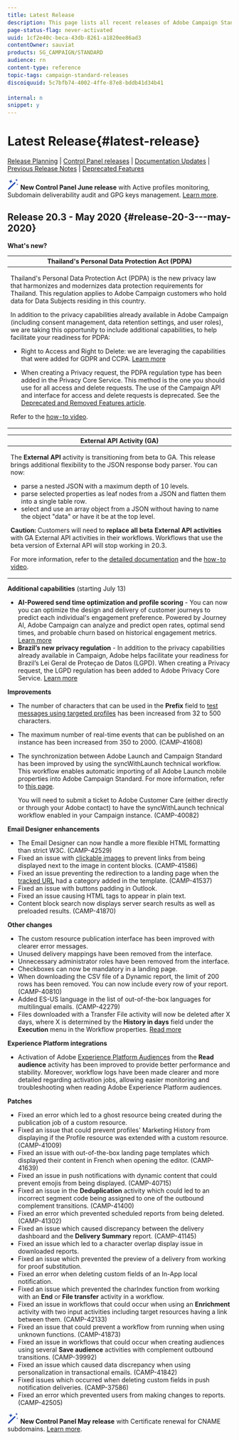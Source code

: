 ```yaml
---
title: Latest Release
description: This page lists all recent releases of Adobe Campaign Standard.
page-status-flag: never-activated
uuid: 1cf2e40c-beca-43db-8261-a1820ee86ad3
contentOwner: sauviat
products: SG_CAMPAIGN/STANDARD
audience: rn
content-type: reference
topic-tags: campaign-standard-releases
discoiquuid: 5c7bfb74-4002-4ffe-87e8-bddb41d34b41

internal: n
snippet: y
---
```


# Latest Release{#latest-release}

[Release Planning](../../rn/using/release-planning.md) &#124; [Control Panel releases](https://docs.adobe.com/content/help/en/control-panel/using/release-notes.html) &#124; [Documentation Updates](../../rn/using/documentation-updates.md) &#124; [Previous Release Notes](../../rn/using/release-notes-2020.md) &#124; [Deprecated Features](../../rn/using/deprecated-features.md)

![](assets/do-not-localize/cp-icon.png) **New Control Panel June release** with Active profiles monitoring, Subdomain deliverability audit and GPG keys management. [Learn more](https://docs.adobe.com/content/help/en/control-panel/using/release-notes.html).

## Release 20.3 - May 2020 {#release-20-3---may-2020}

**What's new?**

<table> 
<thead> 
<tr> 
<th> <strong>Thailand's Personal Data Protection Act (PDPA)</strong><br /> </th> 
</tr> 
</thead> 
<tbody> 
<tr> 
<td> <p>Thailand's Personal Data Protection Act (PDPA) is the new privacy law that harmonizes and modernizes data protection requirements for Thailand. This regulation applies to Adobe Campaign customers who hold data for Data Subjects residing in this country.</p>
<p>In addition to the privacy capabilities already available in Adobe Campaign (including consent management, data retention settings, and user roles), we are taking this opportunity to include additional capabilities, to help facilitate your readiness for PDPA:</p>
<ul>
<li>Right to Access and Right to Delete: we are leveraging the capabilities that were added for GDPR and CCPA. <a href="https://helpx.adobe.com/content/help/en/campaign/kb/acs-privacy.html#righttoaccess">Learn more</a> </li>
<li><p>When creating a Privacy request, the PDPA regulation type has been added in the Privacy Core Service. This method is the one you should use for all access and delete requests. The use of the Campaign API and interface for access and delete requests is deprecated.  See the <a href="../../rn/using/deprecated-features.md">Deprecated and Removed Features article</a>.</p></li>
</ul>
<p>Refer to the <a href="https://docs.adobe.com/content/help/en/campaign-learn/campaign-standard-tutorials/privacy/privacy-overview.html">how-to video</a>.</p>
</td> 
</tr> 
</tbody> 
</table>

<table> 
<thead> 
<tr> 
<th> <strong>External API Activity (GA)</strong><br /> </th> 
</tr> 
</thead> 
<tbody> 
<tr> 
  <td> <p>The <strong>External API</strong> activity is transitioning from beta to GA. This release brings additional flexibility to the JSON response body parser. You can now:</p>
<ul>
<li>parse a nested JSON with a maximum depth of 10 levels. </li>
<li>parse selected properties as leaf nodes from a JSON and flatten them into a single table row.</li>
<li>select and use an array object from a JSON without having to name the object "data" or have it be at the top level.</li>
</ul>
<p><strong>Caution:</strong> Customers will need to <strong>replace all beta External API activities</strong> with GA External API activities in their workflows.  Workflows that use the beta version of External API will stop working in 20.3.</p>
<p>For more information, refer to the <a href="../../automating/using/external-api.md">detailed documentation</a> and the <a href="https://docs.adobe.com/content/help/en/campaign-learn/campaign-standard-tutorials/managing-processes-and-data/data-management-activities/external-api-activity.html">how-to video</a>.</p>
</td> 
</tr> 
</tbody> 
</table>

**Additional capabilities** (starting July 13)
 
* **AI-Powered send time optimization and profile scoring** - You can now you can optimize the design and delivery of customer journeys to predict each individual's engagement preference. Powered by Journey AI, Adobe Campaign can analyze and predict open rates, optimal send times, and probable churn based on historical engagement metrics. [Learn more](../../sending/using/predictive.md)
* **Brazil’s new privacy regulation** - In addition to the privacy capabilities already available in Campaign, Adobe helps facilitate your readiness for Brazil’s Lei Geral de Proteçao de Datos (LGPD). When creating a Privacy request, the LGPD regulation has been added to Adobe Privacy Core Service. [Learn more](https://helpx.adobe.com/campaign/kb/campaign-privacy-overview.html)

**Improvements**

* The number of characters that can be used in the **Prefix** field to [test messages using targeted profiles](../../sending/using/testing-messages-using-target.md) has been increased from 32 to 500 characters. 
* The maximum number of real-time events that can be published on an instance has been increased from 350 to 2000. (CAMP-41608)
* The synchronization between Adobe Launch and Campaign Standard has been improved by using the syncWithLaunch technical workflow. This workflow enables automatic importing of all Adobe Launch mobile properties into Adobe Campaign Standard. For more information, refer to [this page](../../administration/using/technical-workflows.md).
  
  You will need to submit a ticket to Adobe Customer Care (either directly or through your Adobe contact) to have the syncWithLaunch technical workflow enabled in your Campaign instance. (CAMP-40082)

**Email Designer enhancements**

* The Email Designer can now handle a more flexible HTML formatting than strict W3C. (CAMP-42529)
* Fixed an issue with [clickable images](../../designing/using/links.md#inserting-a-link) to prevent links from being displayed next to the image in content blocks. (CAMP-41586)
* Fixed an issue preventing the redirection to a landing page when the [tracked URL](../../designing/using/links.md#about-tracked-urls) had a category added in the template. (CAMP-41537)
* Fixed an issue with buttons padding in Outlook.
* Fixed an issue causing HTML tags to appear in plain text.
* Content block search now displays server search results as well as preloaded results. (CAMP-41870)

**Other changes**

* The custom resource publication interface has been improved with clearer error messages.
* Unused delivery mappings have been removed from the interface.
* Unnecessary administrator roles have been removed from the interface.
* Checkboxes can now be mandatory in a landing page.
* When downloading the CSV file of a Dynamic report, the limit of 200 rows has been removed. You can now include every row of your report. (CAMP-40810)
* Added ES-US language in the list of out-of-the-box languages for multilingual emails. (CAMP-42279)
* Files downloaded with a Transfer File activity will now be deleted after X days, where X is determined by the **History in days** field under the **Execution** menu in the Workflow properties. [Read more](../../automating/using/managing-execution-options.md)

**Experience Platform integrations**

* Activation of Adobe [Experience Platform Audiences](../../automating/using/aep-targeting-audiences.md) from the **Read audience** activity has been improved to provide better performance and stability. Moreover, workflow logs have been made clearer and more detailed regarding activation jobs, allowing easier monitoring and troubleshooting when reading Adobe Experience Platform audiences.

**Patches**

* Fixed an error which led to a ghost resource being created during the publication job of a custom resource.
* Fixed an issue that could prevent profiles' Marketing History from displaying if the Profile resource was extended with a custom resource. (CAMP-41009)
* Fixed an issue with out-of-the-box landing page templates which displayed their content in French when opening the editor. (CAMP-41639)
* Fixed an issue in push notifications with dynamic content that could prevent emojis from being displayed. (CAMP-40715)
* Fixed an issue in the **Deduplication** activity which could led to an incorrect segment code being assigned to one of the outbound complement transitions. (CAMP-41400)
* Fixed an error which prevented scheduled reports from being deleted. (CAMP-41302)
* Fixed an issue which caused discrepancy between the delivery dashboard and the **Delivery Summary** report. (CAMP-41145)
* Fixed an issue which led to a character overlap display issue in downloaded reports.
* Fixed an issue which prevented the preview of a delivery from working for proof substitution.
* Fixed an error when deleting custom fields of an In-App local notification.
* Fixed an issue which prevented the charIndex function from working with an **End** or **File transfer** activity in a workflow.
* Fixed an issue in workflows that could occur when using an **Enrichment** activity with two input activities including target resources having a link between them. (CAMP-42133)
* Fixed an issue that could prevent a workflow from running when using unknown functions. (CAMP-41873)
* Fixed an issue in workflows that could occur when creating audiences using several **Save audience** activities with complement outbound transitions. (CAMP-39992)
* Fixed an issue which caused data discrepancy when using personalization in transactional emails. (CAMP-41842)
* Fixed issues which occurred when deleting custom fields in push notification deliveries. (CAMP-37586)
* Fixed an error which prevented users from making changes to reports. (CAMP-42505)


![](assets/do-not-localize/cp-icon.png) **New Control Panel May release** with Certificate renewal for CNAME subdomains. [Learn more](https://docs.adobe.com/content/help/en/control-panel/using/release-notes.html).
